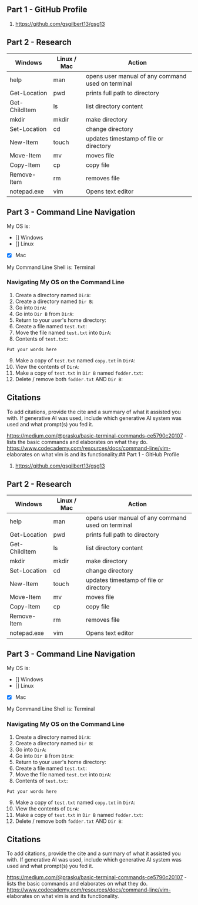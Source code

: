 ## Part 1 - GitHub Profile

1. https://github.com/gsgilbert13/gsg13
## Part 2 - Research

| Windows | Linux / Mac | Action |
| ---     | ---         | ---    |
| help    | man         | opens user manual of any command used on terminal|
| Get-Location | pwd    | prints full path to directory        |
| Get-ChildItem | ls    | list directory content       |
| mkdir   | mkdir       |  make directory      |
| Set-Location | cd     |change directory        |
| New-Item | touch      |updates timestamp of file or directory        |
| Move-Item | mv        |moves file         |
| Copy-Item | cp        |copy file        |
| Remove-Item | rm      |removes file        |
| notepad.exe | vim     |Opens text editor        |

## Part 3 - Command Line Navigation

My OS is:
- [] Windows
- [] Linux
- [x] Mac

My Command Line Shell is: Terminal

### Navigating My OS on the Command Line

1. Create a directory named `DirA`:
2. Create a directory named `Dir B`:
3. Go into `DirA`:
4. Go into `Dir B` from `DirA`:
5. Return to your user's home directory:
6. Create a file named `test.txt`:
7. Move the file named `test.txt` into `DirA`:
8. Contents of `test.txt`:
```
Put your words here
```
9. Make a copy of `test.txt` named `copy.txt` in `DirA`:
10. View the contents of `DirA`: 
11. Make a copy of `test.txt` in `Dir B` named `fodder.txt`:
12. Delete / remove both `fodder.txt` AND `Dir B`:

## Citations

To add citations, provide the cite and a summary of what it assisted you with.  If generative AI was used, include which generative AI system was used and what prompt(s) you fed it.

https://medium.com/@prasku/basic-terminal-commands-ce5790c20107 - lists the basic commands and elaborates on what they do.
https://www.codecademy.com/resources/docs/command-line/vim- elaborates on what vim is and its functionality.## Part 1 - GitHub Profile

1. https://github.com/gsgilbert13/gsg13
## Part 2 - Research

| Windows | Linux / Mac | Action |
| ---     | ---         | ---    |
| help    | man         | opens user manual of any command used on terminal|
| Get-Location | pwd    | prints full path to directory        |
| Get-ChildItem | ls    | list directory content       |
| mkdir   | mkdir       |  make directory      |
| Set-Location | cd     |change directory        |
| New-Item | touch      |updates timestamp of file or directory        |
| Move-Item | mv        |moves file         |
| Copy-Item | cp        |copy file        |
| Remove-Item | rm      |removes file        |
| notepad.exe | vim     |Opens text editor        |

## Part 3 - Command Line Navigation

My OS is:
- [] Windows
- [] Linux
- [x] Mac

My Command Line Shell is: Terminal

### Navigating My OS on the Command Line

1. Create a directory named `DirA`:
2. Create a directory named `Dir B`:
3. Go into `DirA`:
4. Go into `Dir B` from `DirA`:
5. Return to your user's home directory:
6. Create a file named `test.txt`:
7. Move the file named `test.txt` into `DirA`:
8. Contents of `test.txt`:
```
Put your words here
```
9. Make a copy of `test.txt` named `copy.txt` in `DirA`:
10. View the contents of `DirA`: 
11. Make a copy of `test.txt` in `Dir B` named `fodder.txt`:
12. Delete / remove both `fodder.txt` AND `Dir B`:

## Citations

To add citations, provide the cite and a summary of what it assisted you with.  If generative AI was used, include which generative AI system was used and what prompt(s) you fed it.

https://medium.com/@prasku/basic-terminal-commands-ce5790c20107 - lists the basic commands and elaborates on what they do.
https://www.codecademy.com/resources/docs/command-line/vim- elaborates on what vim is and its functionality.